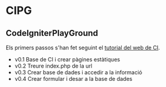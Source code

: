 # CIPG
## CodeIgniterPlayGround

Els primers passos s'han fet seguint el [tutorial del web de CI](https://codeigniter.com/user_guide/tutorial/index.html).

* v0.1 Base de CI i crear pàgines estàtiques
* v0.2 Treure index.php de la url
* v0.3 Crear base de dades i accedir a la informació
* v0.4 Crear formular i desar a la base de dades
